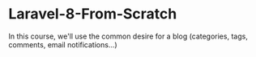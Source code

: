 # Laravel-8-From-Scratch
In this course, we'll use the common desire for a blog (categories, tags, comments, email notifications...)
